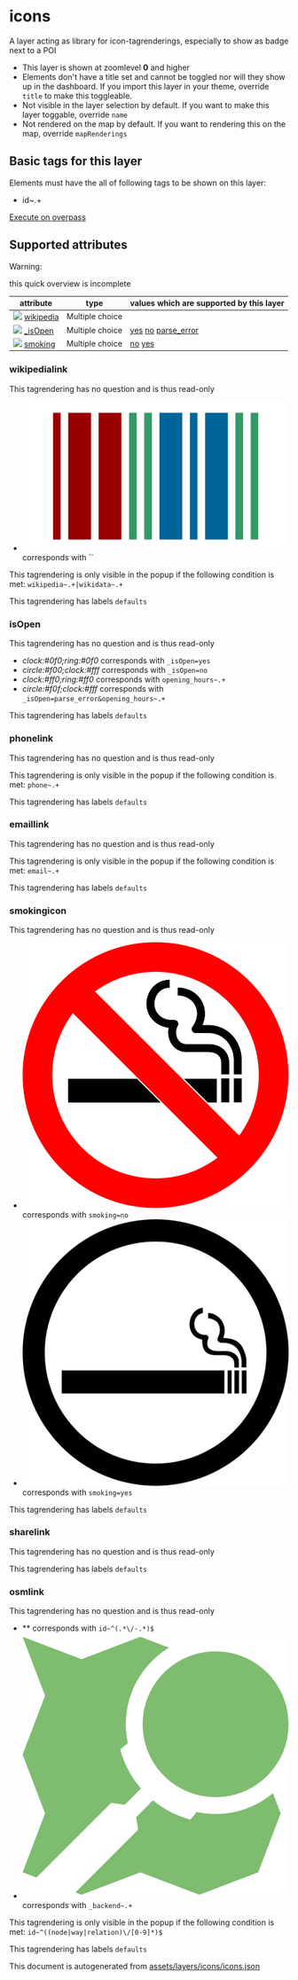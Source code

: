 [//]: # (WARNING: this file is automatically generated. Please find the sources at the bottom and edit those sources)

 icons 
=======





A layer acting as library for icon-tagrenderings, especially to show as badge next to a POI






  - This layer is shown at zoomlevel **0** and higher
  - Elements don't have a title set and cannot be toggled nor will they show up in the dashboard. If you import this layer in your theme, override `title` to make this toggleable.
  - Not visible in the layer selection by default. If you want to make this layer toggable, override `name`
  - Not rendered on the map by default. If you want to rendering this on the map, override `mapRenderings`




 Basic tags for this layer 
---------------------------



Elements must have the all of following tags to be shown on this layer:



  - id~.+


[Execute on overpass](http://overpass-turbo.eu/?Q=%5Bout%3Ajson%5D%5Btimeout%3A90%5D%3B(%20%20%20%20nwr%5B%22id%22%5D(%7B%7Bbbox%7D%7D)%3B%0A)%3Bout%20body%3B%3E%3Bout%20skel%20qt%3B)



 Supported attributes 
----------------------



Warning: 

this quick overview is incomplete



attribute | type | values which are supported by this layer
----------- | ------ | ------------------------------------------
[<img src='https://mapcomplete.osm.be/assets/svg/statistics.svg' height='18px'>](https://taginfo.openstreetmap.org/keys/wikipedia#values) [wikipedia](https://wiki.openstreetmap.org/wiki/Key:wikipedia) | Multiple choice | [](https://wiki.openstreetmap.org/wiki/Tag:wikipedia%3D)
[<img src='https://mapcomplete.osm.be/assets/svg/statistics.svg' height='18px'>](https://taginfo.openstreetmap.org/keys/_isOpen#values) [_isOpen](https://wiki.openstreetmap.org/wiki/Key:_isOpen) | Multiple choice | [yes](https://wiki.openstreetmap.org/wiki/Tag:_isOpen%3Dyes) [no](https://wiki.openstreetmap.org/wiki/Tag:_isOpen%3Dno) [](https://wiki.openstreetmap.org/wiki/Tag:_isOpen%3D) [parse_error](https://wiki.openstreetmap.org/wiki/Tag:_isOpen%3Dparse_error)
[<img src='https://mapcomplete.osm.be/assets/svg/statistics.svg' height='18px'>](https://taginfo.openstreetmap.org/keys/smoking#values) [smoking](https://wiki.openstreetmap.org/wiki/Key:smoking) | Multiple choice | [no](https://wiki.openstreetmap.org/wiki/Tag:smoking%3Dno) [yes](https://wiki.openstreetmap.org/wiki/Tag:smoking%3Dyes)




### wikipedialink 



This tagrendering has no question and is thus read-only





  - *<a href='https://www.wikidata.org/wiki/{wikidata}' target='_blank'><img src='./assets/svg/wikidata.svg' alt='WD'/></a>*  corresponds with  ``


This tagrendering is only visible in the popup if the following condition is met: `wikipedia~.+|wikidata~.+`

This tagrendering has labels  `defaults`



### isOpen 



This tagrendering has no question and is thus read-only





  - *clock:#0f0;ring:#0f0*  corresponds with  `_isOpen=yes`
  - *circle:#f00;clock:#fff*  corresponds with  `_isOpen=no`
  - *clock:#ff0;ring:#ff0*  corresponds with  `opening_hours~.+`
  - *circle:#f0f;clock:#fff*  corresponds with  `_isOpen=parse_error&opening_hours~.+`


This tagrendering has labels  `defaults`



### phonelink 



This tagrendering has no question and is thus read-only



This tagrendering is only visible in the popup if the following condition is met: `phone~.+`

This tagrendering has labels  `defaults`



### emaillink 



This tagrendering has no question and is thus read-only



This tagrendering is only visible in the popup if the following condition is met: `email~.+`

This tagrendering has labels  `defaults`



### smokingicon 



This tagrendering has no question and is thus read-only





  - *<img textmode='🚭️' alt='no-smoking' src='./assets/tagRenderings/no_smoking.svg'/>*  corresponds with  `smoking=no`
  - *<img textmode='🚬️' alt='smoking-allowed' src='./assets/tagRenderings/smoking.svg'/>*  corresponds with  `smoking=yes`


This tagrendering has labels  `defaults`



### sharelink 



This tagrendering has no question and is thus read-only



This tagrendering has labels  `defaults`



### osmlink 



This tagrendering has no question and is thus read-only





  - **  corresponds with  `id~^(.*\/-.*)$`
  - *<a href='{_backend}/{id}' target='_blank'><img src='./assets/svg/osm-logo-us.svg'/></a>*  corresponds with  `_backend~.+`


This tagrendering is only visible in the popup if the following condition is met: `id~^((node|way|relation)\/[0-9]*)$`

This tagrendering has labels  `defaults` 

This document is autogenerated from [assets/layers/icons/icons.json](https://github.com/pietervdvn/MapComplete/blob/develop/assets/layers/icons/icons.json)
